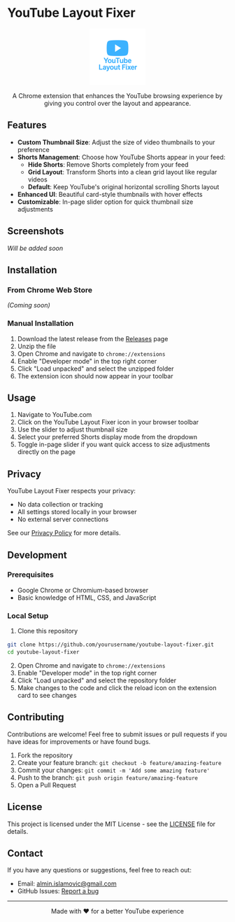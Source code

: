# YouTube Layout Fixer

<p align="center">
  <img src="icons/icon.png" alt="YouTube Layout Fixer Logo" width="128" height="128">
</p>

<p align="center">
  A Chrome extension that enhances the YouTube browsing experience by giving you control over the layout and appearance.
</p>

## Features

- **Custom Thumbnail Size**: Adjust the size of video thumbnails to your preference
- **Shorts Management**: Choose how YouTube Shorts appear in your feed:
  - **Hide Shorts**: Remove Shorts completely from your feed
  - **Grid Layout**: Transform Shorts into a clean grid layout like regular videos
  - **Default**: Keep YouTube's original horizontal scrolling Shorts layout
- **Enhanced UI**: Beautiful card-style thumbnails with hover effects
- **Customizable**: In-page slider option for quick thumbnail size adjustments

## Screenshots

_Will be added soon_

## Installation

### From Chrome Web Store

_(Coming soon)_

### Manual Installation

1. Download the latest release from the [Releases](https://github.com/yourusername/youtube-layout-fixer/releases) page
2. Unzip the file
3. Open Chrome and navigate to `chrome://extensions`
4. Enable "Developer mode" in the top right corner
5. Click "Load unpacked" and select the unzipped folder
6. The extension icon should now appear in your toolbar

## Usage

1. Navigate to YouTube.com
2. Click on the YouTube Layout Fixer icon in your browser toolbar
3. Use the slider to adjust thumbnail size
4. Select your preferred Shorts display mode from the dropdown
5. Toggle in-page slider if you want quick access to size adjustments directly on the page

## Privacy

YouTube Layout Fixer respects your privacy:

- No data collection or tracking
- All settings stored locally in your browser
- No external server connections

See our [Privacy Policy](privacy-policy.md) for more details.

## Development

### Prerequisites

- Google Chrome or Chromium-based browser
- Basic knowledge of HTML, CSS, and JavaScript

### Local Setup

1. Clone this repository

```bash
git clone https://github.com/yourusername/youtube-layout-fixer.git
cd youtube-layout-fixer
```

2. Open Chrome and navigate to `chrome://extensions`
3. Enable "Developer mode" in the top right corner
4. Click "Load unpacked" and select the repository folder
5. Make changes to the code and click the reload icon on the extension card to see changes

## Contributing

Contributions are welcome! Feel free to submit issues or pull requests if you have ideas for improvements or have found bugs.

1. Fork the repository
2. Create your feature branch: `git checkout -b feature/amazing-feature`
3. Commit your changes: `git commit -m 'Add some amazing feature'`
4. Push to the branch: `git push origin feature/amazing-feature`
5. Open a Pull Request

## License

This project is licensed under the MIT License - see the [LICENSE](LICENSE) file for details.

## Contact

If you have any questions or suggestions, feel free to reach out:

- Email: almin.islamovic@gmail.com
- GitHub Issues: [Report a bug](https://github.com/yourusername/youtube-layout-fixer/issues)

---

<p align="center">
  Made with ❤️ for a better YouTube experience
</p>
